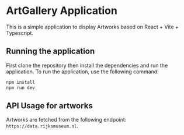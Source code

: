 # ArtGallery Application

This is a simple application to display Artworks based on React + Vite + Typescript.

## Running the application

First clone the repository then install the dependencies and run the application.
To run the application, use the following command:

```bash
npm install
npm run dev
```

## API Usage for artworks

Artworks are fetched from the following endpoint: `https://data.rijksmuseum.nl`.
